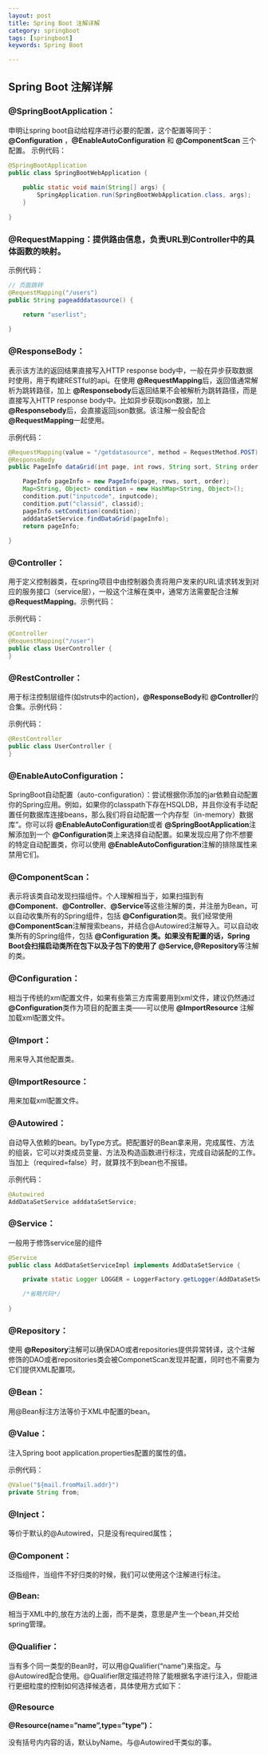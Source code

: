 ```yaml
---
layout: post
title: Spring Boot 注解详解
category: springboot
tags: [springboot]
keywords: Spring Boot

---
```


## Spring Boot 注解详解

### @SpringBootApplication：
申明让spring boot自动给程序进行必要的配置，这个配置等同于：**@Configuration** ，**@EnableAutoConfiguration** 和 **@ComponentScan** 三个配置。
示例代码：

``` java
@SpringBootApplication
public class SpringBootWebApplication {
	
	public static void main(String[] args) {
		SpringApplication.run(SpringBootWebApplication.class, args);
	}
	
}
```

### @RequestMapping：提供路由信息，负责URL到Controller中的具体函数的映射。

示例代码：

``` java
// 页面跳转
@RequestMapping("/users")
public String pageadddatasource() {

	return "userlist";
	
}
```

### @ResponseBody：

表示该方法的返回结果直接写入HTTP response body中，一般在异步获取数据时使用，用于构建RESTful的api。在使用 **@RequestMapping**后，返回值通常解析为跳转路径，加上 **@Responsebody**后返回结果不会被解析为跳转路径，而是直接写入HTTP response body中。比如异步获取json数据，加上 **@Responsebody**后，会直接返回json数据。该注解一般会配合 **@RequestMapping**一起使用。

示例代码：

``` java
@RequestMapping(value = "/getdatasource", method = RequestMethod.POST)
@ResponseBody
public PageInfo dataGrid(int page, int rows, String sort, String order,String inputcode, String classid) {

    PageInfo pageInfo = new PageInfo(page, rows, sort, order);
    Map<String, Object> condition = new HashMap<String, Object>();
    condition.put("inputcode", inputcode);
    condition.put("classid", classid);
    pageInfo.setCondition(condition);
    adddataSetService.findDataGrid(pageInfo);
    return pageInfo;
    
}
```

### @Controller：

用于定义控制器类，在spring项目中由控制器负责将用户发来的URL请求转发到对应的服务接口（service层），一般这个注解在类中，通常方法需要配合注解 **@RequestMapping**。示例代码：

示例代码：

``` java
@Controller
@RequestMapping("/user")
public class UserController {
}
```

### @RestController：

用于标注控制层组件(如struts中的action)，**@ResponseBody**和 **@Controller**的合集。示例代码：

示例代码：

``` java
@RestController
public class UserController {
}
```

### @EnableAutoConfiguration：

SpringBoot自动配置（auto-configuration）：尝试根据你添加的jar依赖自动配置你的Spring应用。例如，如果你的classpath下存在HSQLDB，并且你没有手动配置任何数据库连接beans，那么我们将自动配置一个内存型（in-memory）数据库”。你可以将 **@EnableAutoConfiguration**或者 **@SpringBootApplication**注解添加到一个 **@Configuration**类上来选择自动配置。如果发现应用了你不想要的特定自动配置类，你可以使用 **@EnableAutoConfiguration**注解的排除属性来禁用它们。

### @ComponentScan：

表示将该类自动发现扫描组件。个人理解相当于，如果扫描到有 **@Component**、**@Controller**、**@Service**等这些注解的类，并注册为Bean，可以自动收集所有的Spring组件，包括 **@Configuration**类。我们经常使用 **@ComponentScan**注解搜索beans，并结合@Autowired注解导入。可以自动收集所有的Spring组件，包括 **@Configuration **类。如果没有配置的话，Spring Boot会扫描启动类所在包下以及子包下的使用了 **@Service**,**@Repository**等注解的类。

### @Configuration：

相当于传统的xml配置文件，如果有些第三方库需要用到xml文件，建议仍然通过 **@Configuration**类作为项目的配置主类——可以使用 **@ImportResource** 注解加载xml配置文件。

### @Import：

用来导入其他配置类。

### @ImportResource：

用来加载xml配置文件。

### @Autowired：

自动导入依赖的bean。byType方式。把配置好的Bean拿来用，完成属性、方法的组装，它可以对类成员变量、方法及构造函数进行标注，完成自动装配的工作。当加上（required=false）时，就算找不到bean也不报错。

示例代码：

``` java
@Autowired
AddDataSetService adddataSetService;
```

### @Service：

一般用于修饰service层的组件

``` java
@Service
public class AddDataSetServiceImpl implements AddDataSetService {

	private static Logger LOGGER = LoggerFactory.getLogger(AddDataSetServiceImpl.class);

	/*省略代码*/
	
}
```
### @Repository：

使用 **@Repository**注解可以确保DAO或者repositories提供异常转译，这个注解修饰的DAO或者repositories类会被ComponetScan发现并配置，同时也不需要为它们提供XML配置项。

### @Bean：

用@Bean标注方法等价于XML中配置的bean。

### @Value：

注入Spring boot application.properties配置的属性的值。

示例代码：

``` java
@Value("${mail.fromMail.addr}")
private String from;
```

### @Inject：

等价于默认的@Autowired，只是没有required属性；

### @Component：

泛指组件，当组件不好归类的时候，我们可以使用这个注解进行标注。

### @Bean:

相当于XML中的,放在方法的上面，而不是类，意思是产生一个bean,并交给spring管理。

### @Qualifier：

当有多个同一类型的Bean时，可以用@Qualifier(“name”)来指定。与@Autowired配合使用。@Qualifier限定描述符除了能根据名字进行注入，但能进行更细粒度的控制如何选择候选者，具体使用方式如下：

### @Resource

**@Resource(name=”name”,type=”type”)：**

没有括号内内容的话，默认byName。与@Autowired干类似的事。
